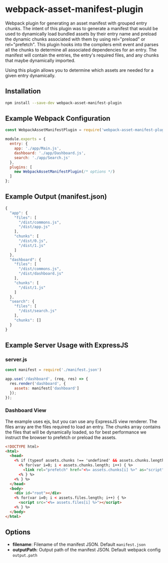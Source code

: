# webpack-asset-manifest-plugin
Webpack plugin for generating an asset manifest with grouped entry chunks. The intent of this plugin was to generate a manifest that would be used to dynamically load bundled assets by their entry name and preload the dynamic chunks associated with them by using rel="preload" or rel="prefetch". This plugin hooks into the compilers emit event and parses all the chunks to determine all associated dependencies for an entry. The manifest will contain the entries, the entry's required files, and any chunks that maybe dynamically imported.

Using this plugin allows you to determine which assets are needed for a given entry dynamically.

## Installation

```sh
npm install --save-dev webpack-asset-manifest-plugin
```

## Example Webpack Configuration

```js
const WebpackAssetManifestPlugin = require('webpack-asset-manifest-plugin');

module.exports = {
  entry: {
    app: './app/Main.js',
    dashboard: './app/Dashboard.js',
    search: './app/Search.js'
  },
  plugins: [
    new WebpackAssetManifestPlugin(/* options */)
  ]
};
```

## Example Output (manifest.json)

```js
{
  "app": {
    "files": [
      "/dist/commons.js",
      "/dist/app.js"
    ],
    "chunks": [
      "/dist/0.js",
      "/dist/1.js"
    ]
  },
  "dashboard": {
    "files": [
      "/dist/commons.js",
      "/dist/dashboard.js"
    ],
    "chunks": [
      "/dist/1.js"
    ]
  },
  "search": {
    "files": [
      "/dist/search.js"
    ],
    "chunks": []
  }
}
```

## Example Server Usage with ExpressJS

### server.js

```js
const manifest = require('./manifest.json')

app.use('/dashboard', (req, res) => {
  res.render('dashboard', {
    assets: manifest['dashboard']
  });
});
```

### Dashboard View
The example uses ejs, but you can use any ExpressJS view renderer. The files array are the files required to load an entry. The chunks array contains the files that will be dynamically loaded, so for best performance we instruct the browser to prefetch or preload the assets.

```html
<!DOCTYPE html>
<html>
  <head>
    <% if (typeof assets.chunks !== 'undefined' && assets.chunks.length > 0) { %>
      <% for(var i=0; i < assets.chunks.length; i++) { %>
        <link rel="prefetch" href="<%= assets.chunks[i] %>" as="script" />
      <% } %>
    <% } %>
  </head>
  <body>
    <div id="root"></div>
    <% for(var i=0; i < assets.files.length; i++) { %>
      <script src="<%= assets.files[i] %>"></script>
    <% } %>
  </body>
</html>

```

## Options

- **filename**: Filename of the manifest JSON. Default `manifest.json`
- **outputPath**: Output path of the manifest JSON. Default webpack config `output.path`
